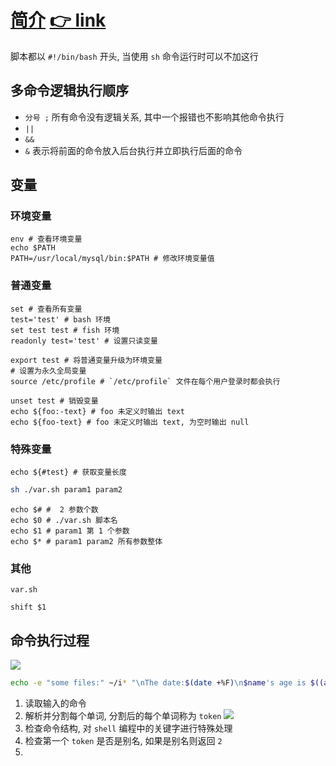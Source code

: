 # [简介](https://github.com/SublimeCT/note/tree/master/Linux/docs/shell/1.md) [:point_right: link](http://www.cnblogs.com/f-ck-need-u/p/5915048.html)

脚本都以 `#!/bin/bash` 开头, 当使用 `sh` 命令运行时可以不加这行

## 多命令逻辑执行顺序
- `分号 ;` 所有命令没有逻辑关系, 其中一个报错也不影响其他命令执行
- `||` 
- `&&`
- `&` 表示将前面的命令放入后台执行并立即执行后面的命令 

## 变量
### 环境变量
```shell
env # 查看环境变量
echo $PATH
PATH=/usr/local/mysql/bin:$PATH # 修改环境变量值
```

### 普通变量
```shell
set # 查看所有变量
test='test' # bash 环境
set test test # fish 环境
readonly test='test' # 设置只读变量

export test # 将普通变量升级为环境变量
# 设置为永久全局变量
source /etc/profile # `/etc/profile` 文件在每个用户登录时都会执行

unset test # 销毁变量
echo ${foo:-text} # foo 未定义时输出 text 
echo ${foo-text} # foo 未定义时输出 text, 为空时输出 null 

```

### 特殊变量
```shell
echo ${#test} # 获取变量长度
```

```bash
sh ./var.sh param1 param2
```

```shell
echo $# #  2 参数个数
echo $0 # ./var.sh 脚本名
echo $1 # param1 第 1 个参数
echo $* # param1 param2 所有参数整体
```

### 其他
`var.sh`
```shell
shift $1
```

## 命令执行过程
![](https://images2017.cnblogs.com/blog/733013/201708/733013-20170823180217886-1435362444.png)

```bash
echo -e "some files:" ~/i* "\nThe date:$(date +%F)\n$name's age is $((a+4))" >/tmp/a.log
```

1. 读取输入的命令
2. 解析并分割每个单词, 分割后的每个单词称为 `token`
![](https://images2017.cnblogs.com/blog/733013/201708/733013-20170823180302324-561234934.png)
3. 检查命令结构, 对 `shell` 编程中的关键字进行特殊处理
4. 检查第一个 `token` 是否是别名, 如果是别名则返回 `2`
5.  